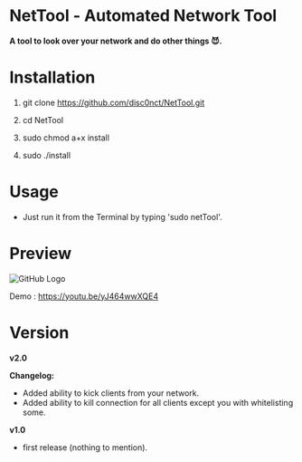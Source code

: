 # NetTool - Automated Network Tool
**A tool to look over your network and do other things 😈.**

# Installation 
 
1. git clone https://github.com/disc0nct/NetTool.git
 
1. cd NetTool
 
1. sudo chmod a+x install

1. sudo ./install
 
# Usage

- Just run it from the Terminal by typing 'sudo netTool'.

# Preview 

![GitHub Logo](https://imgur.com/EKLiPlV.png)

Demo : https://youtu.be/yJ464wwXQE4

# Version 
**v2.0** 

 **Changelog:**
 
 - Added ability to kick clients from your network.
 - Added ability to kill connection for all clients except you with whitelisting some.
 
**v1.0**
 - first release (nothing to mention).
